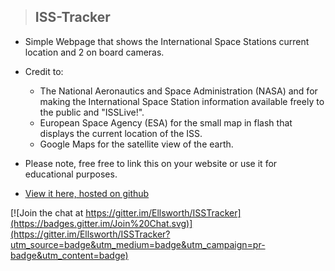 >## ISS-Tracker

+ Simple Webpage that shows the International Space Stations current location and 2 on board cameras.
+ Credit to: 
	+ The National Aeronautics and Space Administration (NASA) and for making the International Space Station information available freely to the public and "ISSLive!".
	+ European Space Agency (ESA) for the small map in flash that displays    the current location of the ISS. 
	+ Google Maps for the satellite view of the earth.
+ Please note, free free to link this on your website or use it for educational purposes.

+ [View it here, hosted on github](http://ellsworth.github.io/ISSTracker/)


[![Join the chat at https://gitter.im/Ellsworth/ISSTracker](https://badges.gitter.im/Join%20Chat.svg)](https://gitter.im/Ellsworth/ISSTracker?utm_source=badge&utm_medium=badge&utm_campaign=pr-badge&utm_content=badge)